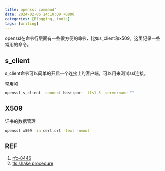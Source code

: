 ```yaml
---
title: openssl command"
date: 2024-02-06 14:10:00 +0800
categories: [Blogging, tools]
tags: [writing]
---
```


openssl在命令行层面有一些很方便的命令，比如s_client和x509。这里记录一些常用的命令。


## s_client

s_client命令可以简单的开启一个连接上的客户端，可以用来测试ssl连接。

常用的

```bash
openssl s_client -connect host:port -tls1_3 -servername ""
```

## X509

证书的数据管理

```bash
openssl x509 -in cert.crt -text -noout
```

## REF 

1. [rfc-8446](https://www.rfc-editor.org/rfc/rfc8446)
2. [tls shake procedure](https://tls13.xargs.org/#client-handshake-keys-calc)
